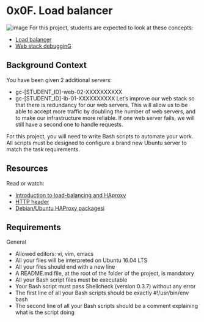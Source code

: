 # 0x0F. Load balancer
![image](https://s3.amazonaws.com/intranet-projects-files/holbertonschool-sysadmin_devops/275/qfdked8.png)
For this project, students are expected to look at these concepts:

- [Load balancer](https://intranet.hbtn.io/concepts/46)
- [Web stack debugginG](https://intranet.hbtn.io/concepts/68)

## Background Context
You have been given 2 additional servers:

- gc-[STUDENT_ID]-web-02-XXXXXXXXXX
- gc-[STUDENT_ID]-lb-01-XXXXXXXXXX
Let’s improve our web stack so that there is redundancy for our web servers. This will allow us to be able to accept more traffic by doubling the number of web servers, and to make our infrastructure more reliable. If one web server fails, we will still have a second one to handle requests.

For this project, you will need to write Bash scripts to automate your work. All scripts must be designed to configure a brand new Ubuntu server to match the task requirements.

## Resources
Read or watch:

- [Introduction to load-balancing and HAproxy](https://intranet.hbtn.io/rltoken/ngIXarEyu8jZwOL3Y30PLQ)
- [HTTP header](https://intranet.hbtn.io/rltoken/v32JmcDrSiOnFBfqzXvs_Q)
- [Debian/Ubuntu HAProxy packagesi](https://intranet.hbtn.io/rltoken/BXGrW_6ocecWaOJb7OK_WA)

## Requirements
General
- Allowed editors: vi, vim, emacs
- All your files will be interpreted on Ubuntu 16.04 LTS
- All your files should end with a new line
- A README.md file, at the root of the folder of the project, is mandatory
- All your Bash script files must be executable
- Your Bash script must pass Shellcheck (version 0.3.7) without any error
- The first line of all your Bash scripts should be exactly #!/usr/bin/env bash
- The second line of all your Bash scripts should be a comment explaining what is the script doing
